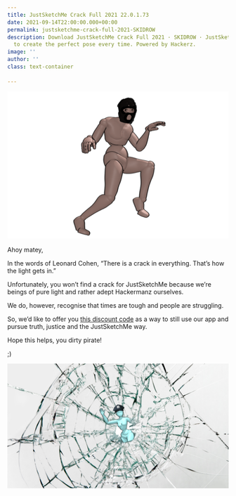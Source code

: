 ```yaml
---
title: JustSketchMe Crack Full 2021 22.0.1.73
date: 2021-09-14T22:00:00.000+00:00
permalink: justsketchme-crack-full-2021-SKIDROW
description: Download JustSketchMe Crack Full 2021 · SKIDROW · JustSketchMe 2021 ...
  to create the perfect pose every time. Powered by Hackerz.
image: ''
author: ''
class: text-container

---
```

![](/uploads/untitled_artwork-2.png)

Ahoy matey,

In the words of Leonard Cohen, “There is a crack in everything. That’s how the light gets in.”

Unfortunately, you won’t find a crack for JustSketchMe because we’re beings of pure light and rather adept Hackermanz ourselves.

We do, however, recognise that times are tough and people are struggling.

So, we’d like to offer you [this discount code](https://justsketchme.gumroad.com/l/justsketchme/artist-emergency) as a way to still use our app and pursue truth, justice and the JustSketchMe way.

Hope this helps, you dirty pirate!

;)

![](/uploads/blogimages-planetary.png)